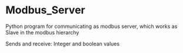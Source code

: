 # Modbus_Server
Python program for communicating as modbus server, which works as Slave in the modbus hierarchy

Sends and receive:
                  Integer and boolean values 
